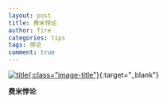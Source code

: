 ```yaml
---
layout: post
title: 费米悖论
author: fire
categories: tips 
tags: 悖论
comment: true
---
```


[![title](//image.sideproject.cn/titlex/title_013.jpg){:class="image-title"}](//image.sideproject.cn/titlex/title_013.jpg){:target="_blank"}

**费米悖论**
